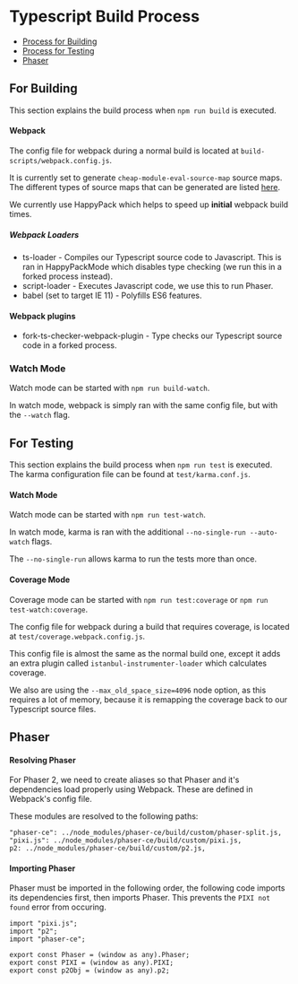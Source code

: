 # Typescript Build Process

* [Process for Building](#for-building)
* [Process for Testing](#for-testing)
* [Phaser](#phaser)

## For Building

This section explains the build process when `npm run build` is executed.

#### Webpack

The config file for webpack during a normal build is located at `build-scripts/webpack.config.js`.

It is currently set to generate `cheap-module-eval-source-map` source maps.  
The different types of source maps that can be generated are listed [here](https://webpack.js.org/configuration/devtool/).

We currently use HappyPack which helps to speed up **initial** webpack build times.

##### Webpack Loaders

* ts-loader - Compiles our Typescript source code to Javascript. This is ran in HappyPackMode which disables type checking (we run this in a forked process instead).
* script-loader - Executes Javascript code, we use this to run Phaser.
* babel (set to target IE 11) - Polyfills ES6 features.

#### Webpack plugins

* fork-ts-checker-webpack-plugin - Type checks our Typescript source code in a forked process.

### Watch Mode

Watch mode can be started with `npm run build-watch`.

In watch mode, webpack is simply ran with the same config file, but with the `--watch` flag.

## For Testing

This section explains the build process when `npm run test` is executed.  
The karma configuration file can be found at `test/karma.conf.js`.

#### Watch Mode

Watch mode can be started with `npm run test-watch`.

In watch mode, karma is ran with the additional `--no-single-run --auto-watch` flags.

The `--no-single-run` allows karma to run the tests more than once.

#### Coverage Mode

Coverage mode can be started with `npm run test:coverage` or `npm run test-watch:coverage`.

The config file for webpack during a build that requires coverage, is located at `test/coverage.webpack.config.js`.

This config file is almost the same as the normal build one, except it adds an extra plugin called `istanbul-instrumenter-loader` which calculates coverage.

We also are using the `--max_old_space_size=4096` node option, as this requires a lot of memory, because it is remapping the coverage back to our Typescript source files.

## Phaser

#### Resolving Phaser

For Phaser 2, we need to create aliases so that Phaser and it's dependencies load properly using Webpack. These are defined in Webpack's config file.

These modules are resolved to the following paths:

```
"phaser-ce": ../node_modules/phaser-ce/build/custom/phaser-split.js,
"pixi.js": ../node_modules/phaser-ce/build/custom/pixi.js,
p2: ../node_modules/phaser-ce/build/custom/p2.js,
```

#### Importing Phaser

Phaser must be imported in the following order, the following code imports its dependencies first, then imports Phaser. This prevents the `PIXI not found` error from occuring.

```
import "pixi.js";
import "p2";
import "phaser-ce";

export const Phaser = (window as any).Phaser;
export const PIXI = (window as any).PIXI;
export const p2Obj = (window as any).p2;
```
